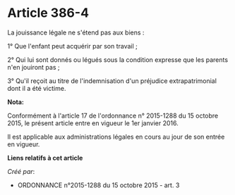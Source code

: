 # Article 386-4

La jouissance légale ne s'étend pas aux biens :

1° Que l'enfant peut acquérir par son travail ;

2° Qui lui sont donnés ou légués sous la condition expresse que les parents n'en jouiront pas ;

3° Qu'il reçoit au titre de l'indemnisation d'un préjudice extrapatrimonial dont il a été victime.

**Nota:**

Conformément à l'article 17 de l'ordonnance n° 2015-1288 du 15 octobre 2015, le présent article entre en vigueur le 1er
janvier 2016.

Il est applicable aux administrations légales en cours au jour de son entrée en vigueur.

**Liens relatifs à cet article**

_Créé par_:

  - ORDONNANCE n°2015-1288 du 15 octobre 2015 - art. 3
